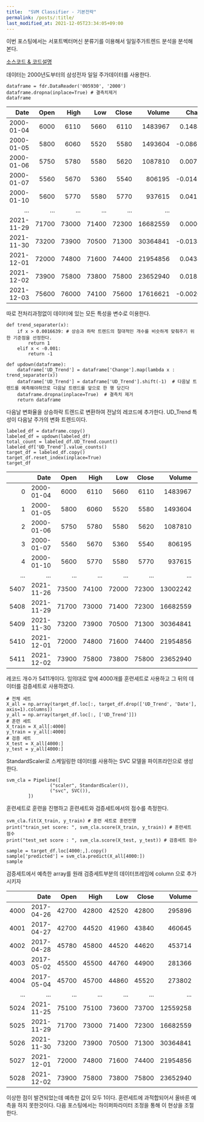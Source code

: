 ```yaml
---
title:  "SVM Classifier - 기본전략" 
permalink: /posts/:title/
last_modified_at: 2021-12-05T23:34:05+09:00
---
```


이번 포스팅에서는 서포트벡터머신 분류기를 이용해서 일일주가트렌드 분석을 분석해본다.

[소스코드 & 코드설명](https://github.com/meltingOcean/AI-Trade/blob/main/ML%20Quant%20Strategy/SVM_classifier.ipynb)


데이터는 2000년도부터의 삼성전자 일일 주가데이터를 사용한다.


	dataframe = fdr.DataReader('005930', '2000')
	dataframe.dropna(inplace=True) # 결측치제거
	dataframe


|       Date |  Open |  High |   Low | Close |   Volume |    Change |
|-----------:|------:|------:|------:|------:|---------:|----------:|
| 2000-01-04 | 6000  | 6110  | 5660  | 6110  | 1483967  | 0.148496  |
| 2000-01-05 | 5800  | 6060  | 5520  | 5580  | 1493604  | -0.086743 |
| 2000-01-06 | 5750  | 5780  | 5580  | 5620  | 1087810  | 0.007168  |
| 2000-01-07 | 5560  | 5670  | 5360  | 5540  | 806195   | -0.014235 |
| 2000-01-10 | 5600  | 5770  | 5580  | 5770  | 937615   | 0.041516  |
| ...        | ...   | ...   | ...   | ...   | ...      | ...       |
| 2021-11-29 | 71700 | 73000 | 71400 | 72300 | 16682559 | 0.000000  |
| 2021-11-30 | 73200 | 73900 | 70500 | 71300 | 30364841 | -0.013831 |
| 2021-12-01 | 72000 | 74800 | 71600 | 74400 | 21954856 | 0.043478  |
| 2021-12-02 | 73900 | 75800 | 73800 | 75800 | 23652940 | 0.018817  |
| 2021-12-03 | 75600 | 76000 | 74100 | 75600 | 17616621 | -0.002639 |



따로 전처리과정없이
데이터에 있는 모든 특성을 변수로 이용한다.

	def trend_separater(x):
    	if x > 0.0016639: # 상승과 하락 트렌드의 절대적인 개수를 비슷하게 맞춰주기 위한 기준점을 선정한다.
        	return 1
    	elif x < -0.001:
        	return -1

	def updown(dataframe):
    	dataframe['UD_Trend'] = dataframe['Change'].map(lambda x : trend_separater(x)) 
    	dataframe['UD_Trend'] = dataframe['UD_Trend'].shift(-1)  # 다음날 트렌드를 예측해야하므로 다음날 트렌드를 앞으로 한 행 당긴다
    	dataframe.dropna(inplace=True)  # 결측치 제거
    	return dataframe



다음날 변화율을 상승하락 트렌드로 변환하여 전날의 레코드에 추가한다.
UD_Trend 특성이 다음날 주가의 변화 트렌드이다.


	labeled_df = dataframe.copy()
	labeled_df = updown(labeled_df)
	total_count = labeled_df.UD_Trend.count()
	labeled_df['UD_Trend'].value_counts()
	target_df = labeled_df.copy()
	target_df.reset_index(inplace=True)
	target_df


|      |       Date |  Open |  High |   Low | Close |   Volume |    Change | UD_Trend |
|-----:|-----------:|------:|------:|------:|------:|---------:|----------:|---------:|
| 0    | 2000-01-04 | 6000  | 6110  | 5660  | 6110  | 1483967  | 0.148496  | -1.0     |
| 1    | 2000-01-05 | 5800  | 6060  | 5520  | 5580  | 1493604  | -0.086743 | 1.0      |
| 2    | 2000-01-06 | 5750  | 5780  | 5580  | 5620  | 1087810  | 0.007168  | -1.0     |
| 3    | 2000-01-07 | 5560  | 5670  | 5360  | 5540  | 806195   | -0.014235 | 1.0      |
| 4    | 2000-01-10 | 5600  | 5770  | 5580  | 5770  | 937615   | 0.041516  | -1.0     |
| ...  | ...        | ...   | ...   | ...   | ...   | ...      | ...       | ...      |
| 5407 | 2021-11-26 | 73500 | 74100 | 72000 | 72300 | 13002242 | -0.018996 | -1.0     |
| 5408 | 2021-11-29 | 71700 | 73000 | 71400 | 72300 | 16682559 | 0.000000  | -1.0     |
| 5409 | 2021-11-30 | 73200 | 73900 | 70500 | 71300 | 30364841 | -0.013831 | 1.0      |
| 5410 | 2021-12-01 | 72000 | 74800 | 71600 | 74400 | 21954856 | 0.043478  | 1.0      |
| 5411 | 2021-12-02 | 73900 | 75800 | 73800 | 75800 | 23652940 | 0.018817  | -1.0     |


레코드 개수가 5411개이다. 임의대로 앞에 4000개를 훈련세트로 사용하고 그 뒤의 데이터를 검증세트로 사용하겠다.


	# 전체 세트
	X_all = np.array(target_df.loc[:, target_df.drop(['UD_Trend', 'Date'], axis=1).columns])
	y_all = np.array(target_df.loc[:, ['UD_Trend']])
	# 훈련 세트
	X_train = X_all[:4000]
	y_train = y_all[:4000]
	# 검증 세트
	X_test = X_all[4000:]
	y_test = y_all[4000:]



StandardScaler로 스케일링한 데이터를 사용하는 SVC 모델을 파이프라인으로 생성한다.

	svm_cla = Pipeline([
    				("scaler", StandardScaler()),
                    ("svc", SVC()),
            ])

훈련세트로 훈련을 진행하고 훈련세트와 검증세트에서의 점수를 측정한다.

	svm_cla.fit(X_train, y_train) # 훈련 세트로 훈련진행
	print("train_set score: ", svm_cla.score(X_train, y_train)) # 훈련세트 점수
	print("test_set score : ", svm_cla.score(X_test, y_test)) # 검증세트 점수
	
	sample = target_df.loc[4000:,].copy()
	sample['predicted'] = svm_cla.predict(X_all[4000:])
	sample



검증세트에서 예측한 array를 원래 검증세트부분의 데이터프레임에 column 으로 추가시키자

|      |       Date |  Open |  High |   Low | Close |   Volume |    Change | UD_Trend | predicted |
|-----:|-----------:|------:|------:|------:|------:|---------:|----------:|---------:|----------:|
| 4000 | 2017-04-26 | 42700 | 42800 | 42520 | 42800 | 295896   | 0.002342  | 1.0      | 1.0       |
| 4001 | 2017-04-27 | 42700 | 44520 | 41960 | 43840 | 460645   | 0.024299  | 1.0      | 1.0       |
| 4002 | 2017-04-28 | 45780 | 45800 | 44520 | 44620 | 453714   | 0.017792  | 1.0      | 1.0       |
| 4003 | 2017-05-02 | 45500 | 45500 | 44760 | 44900 | 281366   | 0.006275  | 1.0      | 1.0       |
| 4004 | 2017-05-04 | 45700 | 45700 | 44860 | 45520 | 273802   | 0.013808  | 1.0      | 1.0       |
| ...  | ...        | ...   | ...   | ...   | ...   | ...      | ...       | ...      | ...       |
| 5024 | 2021-11-25 | 75100 | 75100 | 73600 | 73700 | 12559258 | -0.014706 | -1.0     | 1.0       |
| 5025 | 2021-11-29 | 71700 | 73000 | 71400 | 72300 | 16682559 | 0.000000  | -1.0     | 1.0       |
| 5026 | 2021-11-30 | 73200 | 73900 | 70500 | 71300 | 30364841 | -0.013831 | 1.0      | 1.0       |
| 5027 | 2021-12-01 | 72000 | 74800 | 71600 | 74400 | 21954856 | 0.043478  | 1.0      | 1.0       |
| 5028 | 2021-12-02 | 73900 | 75800 | 73800 | 75800 | 23652940 | 0.018817  | -1.0     | 1.0       |


이상한 점이 발견되었는데 예측한 값이 모두 1이다.
훈련세트에 과적합되어서 올바른 예측을 하지 못한것이다.
다음 포스팅에서는 하이퍼파라미터 조정을 통해 이 현상을 조절한다.
